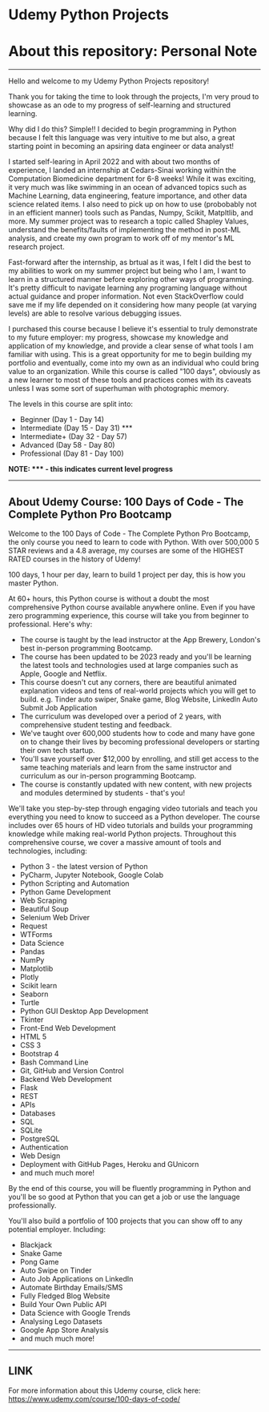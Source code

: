 # **Udemy Python Projects**

# **About this repository: Personal Note**
------------------------------------------

Hello and welcome to my Udemy Python Projects repository!

Thank you for taking the time to look through the projects, I'm very proud to showcase as an ode to my progress of self-learning and structured learning. 

Why did I do this? Simple!! I decided to begin programming in Python because I felt this language was very intuitive to me but also, a great starting point in becoming an apsiring data engineer or data analyst!

I started self-learing in April 2022 and with about two months of experience, I landed an internship at Cedars-Sinai working within the Computation Biomedicine department for 6-8 weeks! While it was exciting, it very much was like swimming in an ocean of advanced topics such as Machine Learning, data engineering, feature importance, and other data science related items. I also need to pick up on how to use (probobably not in an efficient manner) tools such as Pandas, Numpy, Scikit, Matpltlib, and more. My summer project was to research a topic called Shapley Values, understand the benefits/faults of implementing the method in post-ML analysis, and create my own program to work off of my mentor's ML research project.

Fast-forward after the internship, as brtual as it was, I felt I did the best to my abilities to work on my summer project but being who I am, I want to learn in a structured manner before exploring other ways of programming.  It's pretty difficult to navigate learning any programing language without actual guidance and proper information. Not even StackOverflow could save me if my life depended on it considering how many people (at varying levels) are able to resolve various debugging issues. 

I purchased this course because I believe it's essential to truly demonstrate to my future employer: my progress, showcase my knowledge and application of my knowledge, and provide a clear sense of what tools I am familiar with using. This is a great opportunity for me to begin building my portfolio and eventually, come into my own as an individual who could bring value to an organization.  While this course is called "100 days", obviously as a new learner to most of these tools and practices comes with its caveats unless I was some sort of superhuman with photographic memory.

The levels in this course are split into:
 * Beginner      (Day 1 - Day 14)
 * Intermediate  (Day 15 - Day 31) ***
 * Intermediate+ (Day 32 - Day 57)
 * Advanced      (Day 58 - Day 80)
 * Professional  (Day 81 - Day 100)
        
**NOTE: *** - this indicates current level progress** 


----------------------------------------------------------------------------
**About Udemy Course: 100 Days of Code - The Complete Python Pro Bootcamp**
----------------------------------------------------------------------------


Welcome to the 100 Days of Code - The Complete Python Pro Bootcamp, the only course you need to learn to code with Python. With over 500,000 5 STAR reviews and a 4.8 average, my courses are some of the HIGHEST RATED courses in the history of Udemy!

100 days, 1 hour per day, learn to build 1 project per day, this is how you master Python.

At 60+ hours, this Python course is without a doubt the most comprehensive Python course available anywhere online. Even if you have zero programming experience, this course will take you from beginner to professional. Here's why:
  
  * The course is taught by the lead instructor at the App Brewery, London's best in-person programming Bootcamp.
  * The course has been updated to be 2023 ready and you'll be learning the latest tools and technologies used at large companies such as Apple, Google and Netflix.
  * This course doesn't cut any corners, there are beautiful animated explanation videos and tens of real-world projects which you will get to build. e.g. Tinder auto swiper, Snake game, Blog Website, LinkedIn Auto Submit Job Application
  * The curriculum was developed over a period of 2 years, with comprehensive student testing and feedback.
  * We've taught over 600,000 students how to code and many have gone on to change their lives by becoming professional developers or starting their own tech startup.
  * You'll save yourself over $12,000 by enrolling, and still get access to the same teaching materials and learn from the same instructor and curriculum as our in-person programming Bootcamp.
  * The course is constantly updated with new content, with new projects and modules determined by students - that's you!



We'll take you step-by-step through engaging video tutorials and teach you everything you need to know to succeed as a Python developer.
The course includes over 65 hours of HD video tutorials and builds your programming knowledge while making real-world Python projects.
Throughout this comprehensive course, we cover a massive amount of tools and technologies, including:

  * Python 3 - the latest version of Python
  * PyCharm, Jupyter Notebook, Google Colab
  * Python Scripting and Automation
  * Python Game Development
  * Web Scraping
  * Beautiful Soup
  * Selenium Web Driver
  * Request
  * WTForms
  * Data Science
  * Pandas
  * NumPy
  * Matplotlib
  * Plotly
  * Scikit learn
  * Seaborn
  * Turtle
  * Python GUI Desktop App Development
  * Tkinter
  * Front-End Web Development
  * HTML 5
  * CSS 3
  * Bootstrap 4
  * Bash Command Line
  * Git, GitHub and Version Control
  * Backend Web Development
  * Flask
  * REST
  * APIs
  * Databases
  * SQL
  * SQLite
  * PostgreSQL
  * Authentication
  * Web Design
  * Deployment with GitHub Pages, Heroku and GUnicorn
  * and much much more!

By the end of this course, you will be fluently programming in Python and you'll be so good at Python that you can get a job or use the language professionally.

You'll also build a portfolio of 100 projects that you can show off to any potential employer. Including:

  * Blackjack
  * Snake Game
  * Pong Game
  * Auto Swipe on Tinder
  * Auto Job Applications on LinkedIn
  * Automate Birthday Emails/SMS
  * Fully Fledged Blog Website
  * Build Your Own Public API
  * Data Science with Google Trends
  * Analysing Lego Datasets
  * Google App Store Analysis
  * and much much more!

------------------------------------
**LINK**
------------------------------------
For more information about this Udemy course, click here: https://www.udemy.com/course/100-days-of-code/ 
